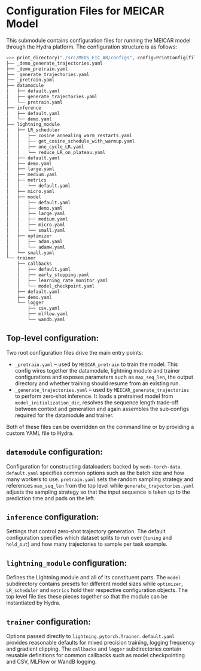 # Configuration Files for MEICAR Model

This submodule contains configuration files for running the MEICAR model through the Hydra platform. The
configuration structure is as follows:

```python
>>> print_directory("./src/MEDS_EIC_AR/configs", config=PrintConfig(file_extension=".yaml"))
├── _demo_generate_trajectories.yaml
├── _demo_pretrain.yaml
├── _generate_trajectories.yaml
├── _pretrain.yaml
├── datamodule
│   ├── default.yaml
│   ├── generate_trajectories.yaml
│   └── pretrain.yaml
├── inference
│   ├── default.yaml
│   └── demo.yaml
├── lightning_module
│   ├── LR_scheduler
│   │   ├── cosine_annealing_warm_restarts.yaml
│   │   ├── get_cosine_schedule_with_warmup.yaml
│   │   ├── one_cycle_LR.yaml
│   │   └── reduce_LR_on_plateau.yaml
│   ├── default.yaml
│   ├── demo.yaml
│   ├── large.yaml
│   ├── medium.yaml
│   ├── metrics
│   │   └── default.yaml
│   ├── micro.yaml
│   ├── model
│   │   ├── default.yaml
│   │   ├── demo.yaml
│   │   ├── large.yaml
│   │   ├── medium.yaml
│   │   ├── micro.yaml
│   │   └── small.yaml
│   ├── optimizer
│   │   ├── adam.yaml
│   │   └── adamw.yaml
│   └── small.yaml
└── trainer
    ├── callbacks
    │   ├── default.yaml
    │   ├── early_stopping.yaml
    │   ├── learning_rate_monitor.yaml
    │   └── model_checkpoint.yaml
    ├── default.yaml
    ├── demo.yaml
    └── logger
        ├── csv.yaml
        ├── mlflow.yaml
        └── wandb.yaml

```

## Top-level configuration:

Two root configuration files drive the main entry points:

- `_pretrain.yaml` – used by `MEICAR_pretrain` to train the model. This
    config wires together the datamodule, lightning module and trainer
    configurations and exposes parameters such as `max_seq_len`, the output
    directory and whether training should resume from an existing run.
- `_generate_trajectories.yaml` – used by `MEICAR_generate_trajectories` to
    perform zero‑shot inference. It loads a pretrained model from
    `model_initialization_dir`, resolves the sequence length trade‑off between
    context and generation and again assembles the sub‑configs required for the
    datamodule and trainer.

Both of these files can be overridden on the command line or by providing a
custom YAML file to Hydra.

## `datamodule` configuration:

Configuration for constructing dataloaders backed by
`meds-torch-data`. `default.yaml` specifies common options such as the batch
size and how many workers to use. `pretrain.yaml` sets the random sampling
strategy and references `max_seq_len` from the top level while
`generate_trajectories.yaml` adjusts the sampling strategy so that the input
sequence is taken up to the prediction time and pads on the left.

## `inference` configuration:

Settings that control zero‑shot trajectory generation. The default configuration
specifies which dataset splits to run over (`tuning` and `held_out`) and how many
trajectories to sample per task example.

## `lightning_module` configuration:

Defines the Lightning module and all of its constituent parts. The `model`
subdirectory contains presets for different model sizes while `optimizer`,
`LR_scheduler` and `metrics` hold their respective configuration objects. The
top level file ties these pieces together so that the module can be instantiated
by Hydra.

## `trainer` configuration:

Options passed directly to `lightning.pytorch.Trainer`. `default.yaml` provides
reasonable defaults for mixed precision training, logging frequency and
gradient clipping. The `callbacks` and `logger` subdirectories contain reusable
definitions for common callbacks such as model checkpointing and CSV, MLFlow or
WandB logging.
